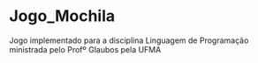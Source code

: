 # Jogo_Mochila
Jogo implementado para a disciplina Linguagem de Programação ministrada pelo Profº Glaubos pela UFMA
